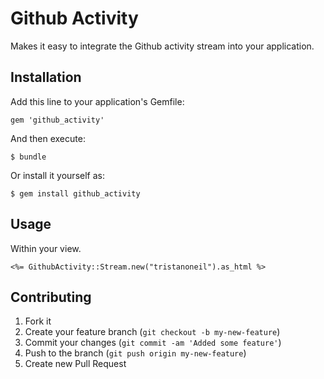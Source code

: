 # Github Activity

Makes it easy to integrate the Github activity stream into your application.

## Installation

Add this line to your application's Gemfile:

    gem 'github_activity'

And then execute:

    $ bundle

Or install it yourself as:

    $ gem install github_activity

## Usage

Within your view.

    <%= GithubActivity::Stream.new("tristanoneil").as_html %>

## Contributing

1. Fork it
2. Create your feature branch (`git checkout -b my-new-feature`)
3. Commit your changes (`git commit -am 'Added some feature'`)
4. Push to the branch (`git push origin my-new-feature`)
5. Create new Pull Request
